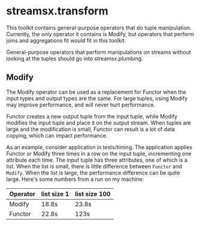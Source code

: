 # streamsx.transform
This toolkit contains general-purpose operators that do tuple manipulation.  Currently, the only operator it contains is Modify, but operators that perform joins and aggregations fit would fit in this toolkit.

General-purpose operators that perform manipulations on streams without looking at the tuples should go into streamsx.plumbing. 

## Modify

The Modify operator can be used as a replacement for Functor when the input types and output types are the same.   For large tuples, using Modify may improve performance, and will never hurt performance.  

Functor creates a new output tuple from the input tuple, while Modify modifies the input tuple and place it on the output stream.  When tuples are large and the modification is small, Functor can result is a lot of data copying, which can impact performance.  


As an example, consider application in tests/timing.  The application applies Functor or Modify three times in a row on the input tuple, incrementing one attribute each time.  The input tuple has three attributes, one of which is a list.  When the list is small, there is little difference between `Functor` and `Modify`.  When the list is large, the performance difference can be quite large.  Here's some numbers from a run on my machine: 

| Operator | list size 1 | list size 100 |
-----------|-------------|---------------|
Modify     |    18.8s    | 23.8s         |
Functor    |    22.8s    | 123s          |






